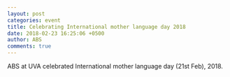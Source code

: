 ```yaml
---
layout: post
categories: event
title: Celebrating International mother language day 2018
date: 2018-02-23 16:25:06 +0500
author: ABS
comments: true
---
```


ABS at UVA celebrated International mother language day (21st Feb), 2018.

